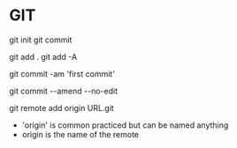 <h1>GIT </h1>
git init
git commit 

git add .
git add -A

git commit -am 'first commit'

git commit --amend --no-edit 

git remote add origin URL.git
- 'origin' is common practiced but can be named anything 
- origin is the name of the remote